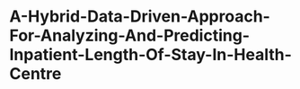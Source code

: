# A-Hybrid-Data-Driven-Approach-For-Analyzing-And-Predicting-Inpatient-Length-Of-Stay-In-Health-Centre